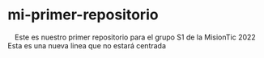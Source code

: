 # mi-primer-repositorio
<div align="center">
Este es nuestro primer repositorio para el grupo S1 de la MisionTic 2022
</div>
Esta es una nueva linea que no estará centrada
